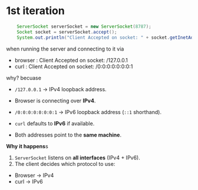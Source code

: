 # 1st iteration

```java
    ServerSocket serverSocket = new ServerSocket(8787);
    Socket socket = serverSocket.accept();
    System.out.println("Client Accepted on socket: " + socket.getInetAddress());
```

when running the server and connecting to it via
- browser : Client Accepted on socket: /127.0.0.1
- curl : Client Accepted on socket: /0:0:0:0:0:0:0:1

why? becuase
- `/127.0.0.1` → IPv4 loopback address.
- Browser is connecting over **IPv4**.

- `/0:0:0:0:0:0:0:1` → IPv6 loopback address (`::1` shorthand).
- `curl` defaults to **IPv6** if available.

- Both addresses point to the **same machine**.

**Why it happens**s
1. `ServerSocket` listens on **all interfaces** (IPv4 + IPv6).
2. The client decides which protocol to use:
 - Browser → IPv4
 - curl → IPv6